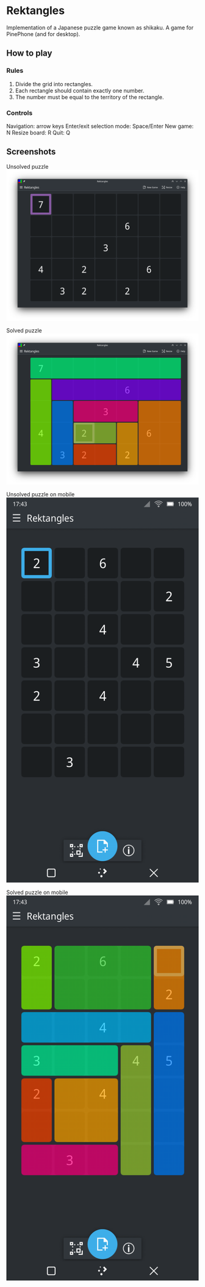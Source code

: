 # Rektangles

Implementation of a Japanese puzzle game known as shikaku. A game for PinePhone (and for desktop).

## How to play

### Rules
1. Divide the grid into rectangles.
2. Each rectangle should contain exactly one number.
3. The number must be equal to the territory of the rectangle.

### Controls
Navigation: arrow keys
Enter/exit selection mode: Space/Enter
New game: N
Resize board: R
Quit: Q

## Screenshots

Unsolved puzzle
![unsolved](screenshots/rektangles_unsolved.png)

Solved puzzle
![solved](screenshots/rektangles_solved.png)

Unsolved puzzle on mobile
![unsolved](screenshots/rektangles_mobile_unsolved.png)

Solved puzzle on mobile
![solved](screenshots/rektangles_mobile_solved.png)
